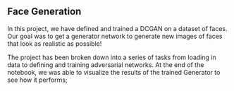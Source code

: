 ## Face Generation
In this project, we have defined and trained a DCGAN on a dataset of faces. Our goal was to get a generator network to generate new images of faces that look as realistic as possible!

The project has been broken down into a series of tasks from loading in data to defining and training adversarial networks. At the end of the notebook, we was able to visualize the results of the trained Generator to see how it performs;

